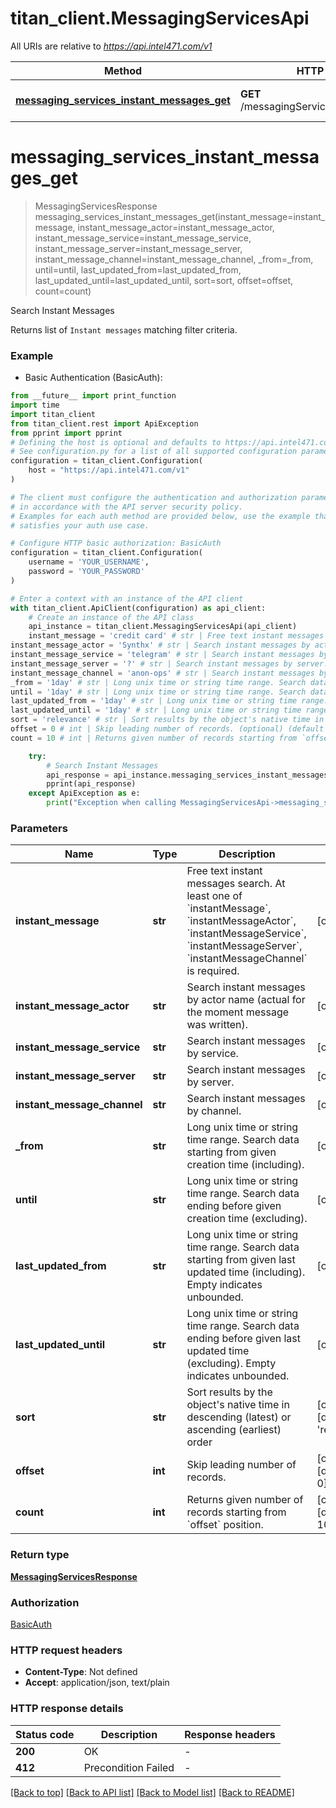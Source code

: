 # titan_client.MessagingServicesApi

All URIs are relative to *https://api.intel471.com/v1*

Method | HTTP request | Description
------------- | ------------- | -------------
[**messaging_services_instant_messages_get**](MessagingServicesApi.md#messaging_services_instant_messages_get) | **GET** /messagingServices/instantMessages | Search Instant Messages


# **messaging_services_instant_messages_get**
> MessagingServicesResponse messaging_services_instant_messages_get(instant_message=instant_message, instant_message_actor=instant_message_actor, instant_message_service=instant_message_service, instant_message_server=instant_message_server, instant_message_channel=instant_message_channel, _from=_from, until=until, last_updated_from=last_updated_from, last_updated_until=last_updated_until, sort=sort, offset=offset, count=count)

Search Instant Messages

Returns list of `Instant messages` matching filter criteria.

### Example

* Basic Authentication (BasicAuth):
```python
from __future__ import print_function
import time
import titan_client
from titan_client.rest import ApiException
from pprint import pprint
# Defining the host is optional and defaults to https://api.intel471.com/v1
# See configuration.py for a list of all supported configuration parameters.
configuration = titan_client.Configuration(
    host = "https://api.intel471.com/v1"
)

# The client must configure the authentication and authorization parameters
# in accordance with the API server security policy.
# Examples for each auth method are provided below, use the example that
# satisfies your auth use case.

# Configure HTTP basic authorization: BasicAuth
configuration = titan_client.Configuration(
    username = 'YOUR_USERNAME',
    password = 'YOUR_PASSWORD'
)

# Enter a context with an instance of the API client
with titan_client.ApiClient(configuration) as api_client:
    # Create an instance of the API class
    api_instance = titan_client.MessagingServicesApi(api_client)
    instant_message = 'credit card' # str | Free text instant messages search. At least one of `instantMessage`, `instantMessageActor`, `instantMessageService`, `instantMessageServer`, `instantMessageChannel` is required. (optional)
instant_message_actor = 'Synthx' # str | Search instant messages by actor name (actual for the moment message was written). (optional)
instant_message_service = 'telegram' # str | Search instant messages by service. (optional)
instant_message_server = '?' # str | Search instant messages by server. (optional)
instant_message_channel = 'anon-ops' # str | Search instant messages by channel. (optional)
_from = '1day' # str | Long unix time or string time range. Search data starting from given creation time (including). (optional)
until = '1day' # str | Long unix time or string time range. Search data ending before given creation time (excluding). (optional)
last_updated_from = '1day' # str | Long unix time or string time range. Search data starting from given last updated time (including). Empty indicates unbounded. (optional)
last_updated_until = '1day' # str | Long unix time or string time range. Search data ending before given last updated time (excluding). Empty indicates unbounded. (optional)
sort = 'relevance' # str | Sort results by the object's native time in descending (latest) or ascending (earliest) order (optional) (default to 'relevance')
offset = 0 # int | Skip leading number of records. (optional) (default to 0)
count = 10 # int | Returns given number of records starting from `offset` position. (optional) (default to 10)

    try:
        # Search Instant Messages
        api_response = api_instance.messaging_services_instant_messages_get(instant_message=instant_message, instant_message_actor=instant_message_actor, instant_message_service=instant_message_service, instant_message_server=instant_message_server, instant_message_channel=instant_message_channel, _from=_from, until=until, last_updated_from=last_updated_from, last_updated_until=last_updated_until, sort=sort, offset=offset, count=count)
        pprint(api_response)
    except ApiException as e:
        print("Exception when calling MessagingServicesApi->messaging_services_instant_messages_get: %s\n" % e)
```

### Parameters

Name | Type | Description  | Notes
------------- | ------------- | ------------- | -------------
 **instant_message** | **str**| Free text instant messages search. At least one of &#x60;instantMessage&#x60;, &#x60;instantMessageActor&#x60;, &#x60;instantMessageService&#x60;, &#x60;instantMessageServer&#x60;, &#x60;instantMessageChannel&#x60; is required. | [optional] 
 **instant_message_actor** | **str**| Search instant messages by actor name (actual for the moment message was written). | [optional] 
 **instant_message_service** | **str**| Search instant messages by service. | [optional] 
 **instant_message_server** | **str**| Search instant messages by server. | [optional] 
 **instant_message_channel** | **str**| Search instant messages by channel. | [optional] 
 **_from** | **str**| Long unix time or string time range. Search data starting from given creation time (including). | [optional] 
 **until** | **str**| Long unix time or string time range. Search data ending before given creation time (excluding). | [optional] 
 **last_updated_from** | **str**| Long unix time or string time range. Search data starting from given last updated time (including). Empty indicates unbounded. | [optional] 
 **last_updated_until** | **str**| Long unix time or string time range. Search data ending before given last updated time (excluding). Empty indicates unbounded. | [optional] 
 **sort** | **str**| Sort results by the object&#39;s native time in descending (latest) or ascending (earliest) order | [optional] [default to &#39;relevance&#39;]
 **offset** | **int**| Skip leading number of records. | [optional] [default to 0]
 **count** | **int**| Returns given number of records starting from &#x60;offset&#x60; position. | [optional] [default to 10]

### Return type

[**MessagingServicesResponse**](MessagingServicesResponse.md)

### Authorization

[BasicAuth](../README.md#BasicAuth)

### HTTP request headers

 - **Content-Type**: Not defined
 - **Accept**: application/json, text/plain

### HTTP response details
| Status code | Description | Response headers |
|-------------|-------------|------------------|
**200** | OK |  -  |
**412** | Precondition Failed |  -  |

[[Back to top]](#) [[Back to API list]](../README.md#documentation-for-api-endpoints) [[Back to Model list]](../README.md#documentation-for-models) [[Back to README]](../README.md)

